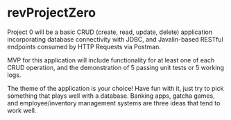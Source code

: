 # revProjectZero
Project 0 will be a basic CRUD (create, read, update, delete) application incorporating database connectivity with JDBC, and Javalin-based RESTful endpoints consumed by HTTP Requests via Postman.

MVP for this application will include functionality for at least one of each CRUD operation, and the demonstration of 5 passing unit tests or 5 working logs.‌

The theme of the application is your choice! Have fun with it, just try to pick something that plays well with a database. Banking apps, gatcha games, and employee/inventory management systems are three ideas that tend to work well.
